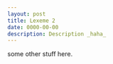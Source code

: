 ```yaml
---
layout: post
title: Lexeme 2
date: 0000-00-00
description: Description _haha_
---
```


some other stuff here.
